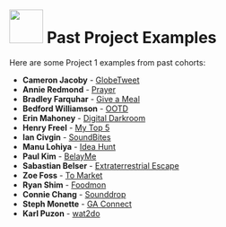 # <img src="https://cloud.githubusercontent.com/assets/7833470/10899314/63829980-8188-11e5-8cdd-4ded5bcb6e36.png" height="60"> Past Project Examples

Here are some Project 1 examples from past cohorts:

* **Cameron Jacoby** - <a href="http://globetweet.herokuapp.com" >GlobeTweet</a>
* **Annie Redmond** - <a href="https://aqueous-journey-5377.herokuapp.com" >Prayer</a>
* **Bradley Farquhar** - <a href="http://www.giveameal.today" >Give a Meal</a>
* **Bedford Williamson**  - <a href="http://ootd-demo.herokuapp.com" >OOTD</a>
* **Erin Mahoney**  - <a href="https://digital-darkroom.herokuapp.com" >Digital Darkroom</a>
* **Henry Freel**  - <a href="https://henryfreel-top-5.herokuapp.com" >My Top 5</a>
* **Ian Civgin**  - <a href="http://sound-bites.herokuapp.com" >SoundBites</a>
* **Manu Lohiya**  - <a href="https://startupwdi.herokuapp.com" >Idea Hunt</a>
* **Paul Kim** - <a href="http://belayme.herokuapp.com" >BelayMe</a>
* **Sabastian Belser**  - <a href="https://extraterrestrial-excape.herokuapp.com" >Extraterrestrial Escape</a>
* **Zoe Foss** - <a href="http://farmers-market-finder.herokuapp.com" >To Market</a>
* **Ryan Shim** - <a href="https://firstproject24.herokuapp.com" >Foodmon</a>
* **Connie Chang** - <a href="http://sounddrop.herokuapp.com" >Sounddrop</a>
* **Steph Monette** - <a href="http://ga-connect.herokuapp.com" >GA Connect</a>
* **Karl Puzon** - <a href="http://wat2do.herokuapp.com" >wat2do</a>
